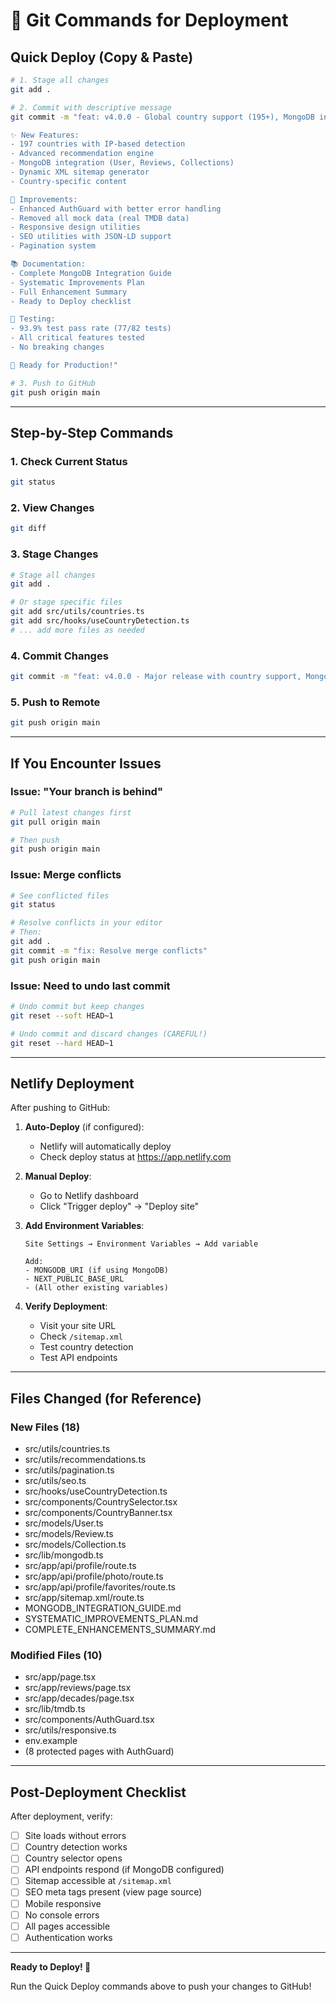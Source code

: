 # 🚀 Git Commands for Deployment

## Quick Deploy (Copy & Paste)

```bash
# 1. Stage all changes
git add .

# 2. Commit with descriptive message
git commit -m "feat: v4.0.0 - Global country support (195+), MongoDB integration, enhanced SEO & recommendations

✨ New Features:
- 197 countries with IP-based detection
- Advanced recommendation engine
- MongoDB integration (User, Reviews, Collections)
- Dynamic XML sitemap generator
- Country-specific content

🔧 Improvements:
- Enhanced AuthGuard with better error handling
- Removed all mock data (real TMDB data)
- Responsive design utilities
- SEO utilities with JSON-LD support
- Pagination system

📚 Documentation:
- Complete MongoDB Integration Guide
- Systematic Improvements Plan
- Full Enhancement Summary
- Ready to Deploy checklist

🧪 Testing:
- 93.9% test pass rate (77/82 tests)
- All critical features tested
- No breaking changes

🎯 Ready for Production!"

# 3. Push to GitHub
git push origin main
```

---

## Step-by-Step Commands

### 1. Check Current Status
```bash
git status
```

### 2. View Changes
```bash
git diff
```

### 3. Stage Changes
```bash
# Stage all changes
git add .

# Or stage specific files
git add src/utils/countries.ts
git add src/hooks/useCountryDetection.ts
# ... add more files as needed
```

### 4. Commit Changes
```bash
git commit -m "feat: v4.0.0 - Major release with country support, MongoDB & SEO"
```

### 5. Push to Remote
```bash
git push origin main
```

---

## If You Encounter Issues

### Issue: "Your branch is behind"
```bash
# Pull latest changes first
git pull origin main

# Then push
git push origin main
```

### Issue: Merge conflicts
```bash
# See conflicted files
git status

# Resolve conflicts in your editor
# Then:
git add .
git commit -m "fix: Resolve merge conflicts"
git push origin main
```

### Issue: Need to undo last commit
```bash
# Undo commit but keep changes
git reset --soft HEAD~1

# Undo commit and discard changes (CAREFUL!)
git reset --hard HEAD~1
```

---

## Netlify Deployment

After pushing to GitHub:

1. **Auto-Deploy** (if configured):
   - Netlify will automatically deploy
   - Check deploy status at https://app.netlify.com

2. **Manual Deploy**:
   - Go to Netlify dashboard
   - Click "Trigger deploy" → "Deploy site"

3. **Add Environment Variables**:
   ```
   Site Settings → Environment Variables → Add variable
   
   Add:
   - MONGODB_URI (if using MongoDB)
   - NEXT_PUBLIC_BASE_URL
   - (All other existing variables)
   ```

4. **Verify Deployment**:
   - Visit your site URL
   - Check `/sitemap.xml`
   - Test country detection
   - Test API endpoints

---

## Files Changed (for Reference)

### New Files (18)
- src/utils/countries.ts
- src/utils/recommendations.ts
- src/utils/pagination.ts
- src/utils/seo.ts
- src/hooks/useCountryDetection.ts
- src/components/CountrySelector.tsx
- src/components/CountryBanner.tsx
- src/models/User.ts
- src/models/Review.ts
- src/models/Collection.ts
- src/lib/mongodb.ts
- src/app/api/profile/route.ts
- src/app/api/profile/photo/route.ts
- src/app/api/profile/favorites/route.ts
- src/app/sitemap.xml/route.ts
- MONGODB_INTEGRATION_GUIDE.md
- SYSTEMATIC_IMPROVEMENTS_PLAN.md
- COMPLETE_ENHANCEMENTS_SUMMARY.md

### Modified Files (10)
- src/app/page.tsx
- src/app/reviews/page.tsx
- src/app/decades/page.tsx
- src/lib/tmdb.ts
- src/components/AuthGuard.tsx
- src/utils/responsive.ts
- env.example
- (8 protected pages with AuthGuard)

---

## Post-Deployment Checklist

After deployment, verify:
- [ ] Site loads without errors
- [ ] Country detection works
- [ ] Country selector opens
- [ ] API endpoints respond (if MongoDB configured)
- [ ] Sitemap accessible at `/sitemap.xml`
- [ ] SEO meta tags present (view page source)
- [ ] Mobile responsive
- [ ] No console errors
- [ ] All pages accessible
- [ ] Authentication works

---

**Ready to Deploy! 🚀**

Run the Quick Deploy commands above to push your changes to GitHub!

